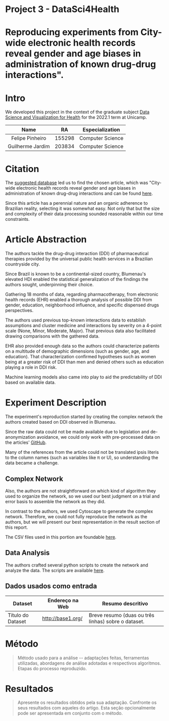# Project 3 - DataSci4Health

# Reproducing experiments from City-wide electronic health records reveal gender and age biases in administration of known drug-drug interactions".


# Intro
We developed this project in the context of the graduate subject [Data Science and Visualization for Health](https://ds4h.org/) for the 2022.1 term at Unicamp.

|        Name       |       RA      |  Especialization  |
| :---------------: | ------------- | ----------------- | 
| Felipe Pinheiro   |     155298    | Computer Science  |
| Guilherme Jardim  |     203834    | Computer Science  |


# Citation
The [suggested database](https://icon.colorado.edu/#!/networks) led us to find the chosen article, which was "City-wide electronic health records reveal gender and age biases in administration of known drug-drug interactions and can be found [here](https://www.nature.com/articles/s41746-019-0141-x).

Since this article has a perennial nature and an organic adherence to Brazilian reality, selecting it was somewhat easy. Not only that but the size and complexity of their data processing sounded reasonable within our time constraints.


# Article Abstraction
The authors tackle the drug-drug interaction (DDI) of pharmaceutical therapies provided by the universal public health services in a Brazilian countryside city.

Since Brazil is known to be a continental-sized country, Blumenau's elevated HDI enabled the statistical generalization of the findings the authors sought, underpinning their choice.

Gathering 18 months of data, regarding pharmacotherapy, from electronic health records (EHR) enabled a thorough analysis of possible DDI from gender, education, neighborhood influence, and specific dispensed drugs perspectives.

The authors used previous top-known interactions data to establish assumptions and cluster medicine and interactions by severity on a 4-point scale (None, Minor, Moderate, Major). That previous data also facilitated drawing comparisons with the gathered data.

EHR also provided enough data so the authors could characterize patients on a multitude of demographic dimensions (such as gender, age, and education). That characterization confirmed hypotheses such as women being at a greater risk of DDI than men and denied others such as education playing a role in DDI risk.

Machine learning models also came into play to aid the predictability of DDI based on available data.


# Experiment Description
The experiment's reproduction started by creating the complex network the authors created based on DDI observed in Blumenau.

Since the raw data could not be made available due to legislation and de-anonymization avoidance, we could only work with pre-processed data on the articles' [GitHub](https://github.com/rionbr/DDIBlumenau).

Many of the references from the article could not be translated ipsis literis to the column names (such as variables like π or U), so understanding the data became a challenge.

## Complex Network

Also, the authors are not straightforward on which kind of algorithm they used to organize the network, so we used our best judgment on a trial and error basis to assemble the network as they did.

In contrast to the authors, we used Cytoscape to generate the complex network. Therefore, we could not fully reproduce the network as the authors, but we will present our best representation in the result section of this report.

The CSV files used in this portion are foundable [here](https://github.com/rionbr/DDIBlumenau/tree/master/csv).


## Data Analysis

The authors crafted several python scripts to create the network and analyze the data. The scripts are available [here](https://github.com/rionbr/DDIBlumenau).


## Dados usados como entrada
Dataset | Endereço na Web | Resumo descritivo
----- | ----- | -----
Título do Dataset | http://base1.org/ | Breve resumo (duas ou três linhas) sobre o dataset.

# Método
> Método usado para a análise -- adaptações feitas, ferramentas utilizadas, abordagens de análise adotadas e respectivos algoritmos.
> Etapas do processo reproduzido.

# Resultados
> Apresente os resultados obtidos pela sua adaptação.
> Confronte os seus resultados com aqueles do artigo.
> Esta seção opcionalmente pode ser apresentada em conjunto com o método.
